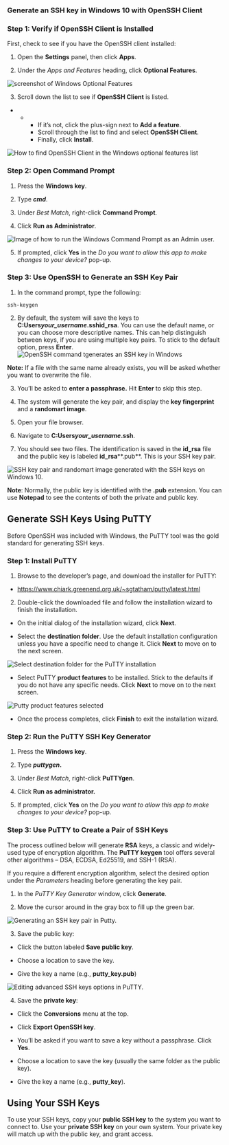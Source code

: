 ### Generate an SSH key in Windows 10 with OpenSSH Client

### Step 1: Verify if OpenSSH Client is Installed

First, check to see if you have the OpenSSH client installed:

1. Open the **Settings** panel, then click **Apps**.

2. Under the *Apps and Features* heading, click **Optional Features**.

![screenshot of Windows Optional Features](E:\home-lab\home-lab-ssh-windows-10\ssh-keys-windows-10.assets\windows-apps.png)

3. Scroll down the list to see if **OpenSSH Client** is listed.

- - - If it’s not, click the plus-sign next to **Add a feature**.
    - Scroll through the list to find and select **OpenSSH Client**.
    - Finally, click **Install**.

![How to find OpenSSH Client in the Windows optional features list](E:\home-lab\home-lab-ssh-windows-10\ssh-keys-windows-10.assets\optional-windows-features.png)

### Step 2: Open Command Prompt

1. Press the **Windows key**.

2. Type ***cmd***.

3. Under *Best Match*, right-click **Command Prompt**.

4. Click **Run as Administrator**.

![Image of how to run the Windows Command Prompt as an Admin user.](E:\home-lab\home-lab-ssh-windows-10\ssh-keys-windows-10.assets\run-command-prompt-as-admin.png)

5. If prompted, click **Yes** in the *Do you want to allow this app to make changes to your device?* pop-up.

### Step 3: Use OpenSSH to Generate an SSH Key Pair

1. In the command prompt, type the following:

```output
ssh-keygen
```

2. By default, the system will save the keys to **C:Users*your_username*.sshid_rsa**. You can use the default name, or you can choose more descriptive names. This can help distinguish between keys, if you are using multiple key pairs. To stick to the default option, press **Enter**.
![OpenSSH command tgenerates an SSH key in Windows](E:\home-lab\home-lab-ssh-windows-10\ssh-keys-windows-10.assets\generate-ssh-key-in-windows-command-prompt.png)

**Note:** If a file with the same name already exists, you will be asked whether you want to overwrite the file.

3. You’ll be asked to **enter a passphrase.** Hit **Enter** to skip this step.

4. The system will generate the key pair, and display the **key fingerprint** and a **randomart image**.

5. Open your file browser.

6. Navigate to **C:Users*your_username*.ssh**.

7. You should see two files. The identification is saved in the **id_rsa** file and the public key is labeled **id_rsa****.pub**. This is your SSH key pair.

![SSH key pair and randomart image generated with the SSH keys on Windows 10.](E:\home-lab\home-lab-ssh-windows-10\ssh-keys-windows-10.assets\ssh-key-randomart-image.png)

**Note**: Normally, the public key is identified with the **.pub** extension. You can use **Notepad** to see the contents of both the private and public key.

## Generate SSH Keys Using PuTTY

Before OpenSSH was included with Windows, the PuTTY tool was the gold standard for generating SSH keys.

### Step 1: Install PuTTY

1. Browse to the developer’s page, and download the installer for PuTTY:

- https://www.chiark.greenend.org.uk/~sgtatham/putty/latest.html

2. Double-click the downloaded file and follow the installation wizard to finish the installation.

- On the initial dialog of the installation wizard, click **Next**.

- Select the **destination folder**. Use the default installation configuration unless you have a specific need to change it. Click **Next** to move on to the next screen.

![Select destination folder for the PuTTY installation](E:\home-lab\home-lab-ssh-windows-10\ssh-keys-windows-10.assets\install-wizard-putty.png)

- Select PuTTY **product features** to be installed. Stick to the defaults if you do not have any specific needs. Click **Next** to move on to the next screen.

![Putty product features selected](E:\home-lab\home-lab-ssh-windows-10\ssh-keys-windows-10.assets\select-product-features-putty.png)

- Once the process completes, click **Finish** to exit the installation wizard.

### Step 2: Run the PuTTY SSH Key Generator

1. Press the **Windows key**.

2. Type ***puttygen*.**

3. Under *Best Match*, right-click **PuTTYgen**.

4. Click **Run as administrator.**

5. If prompted, click **Yes** on the *Do you want to allow this app to make changes to your device?* pop-up.

### Step 3: Use PuTTY to Create a Pair of SSH Keys

The process outlined below will generate **RSA** keys, a classic and widely-used type of encryption algorithm. The **PuTTY keygen** tool offers several other algorithms – DSA, ECDSA, Ed25519, and SSH-1 (RSA).

If you require a different encryption algorithm, select the desired option under the *Parameters* heading before generating the key pair.

1. In the *PuTTY Key Generator* window, click **Generate**.

2. Move the cursor around in the gray box to fill up the green bar.

![Generating an SSH key pair in Putty.](E:\home-lab\home-lab-ssh-windows-10\ssh-keys-windows-10.assets\generating-ssh-key-with-putty.png)

3. Save the public key:

- Click the button labeled **Save public key**.

- Choose a location to save the key.
- Give the key a name (e.g., **putty_key.pub**)

![Editing advanced SSH keys options in PuTTY.](E:\home-lab\home-lab-ssh-windows-10\ssh-keys-windows-10.assets\putty-ssh-keys-advanced-options.png)

4. Save the **private key**:

- Click the **Conversions** menu at the top.

- Click **Export OpenSSH key**.
- You’ll be asked if you want to save a key without a passphrase. Click **Yes**.
- Choose a location to save the key (usually the same folder as the public key).
- Give the key a name (e.g., **putty_key**).

## Using Your SSH Keys

To use your SSH keys, copy your **public SSH key** to the system you want to connect to. Use your **private SSH key** on your own system. Your private key will match up with the public key, and grant access.